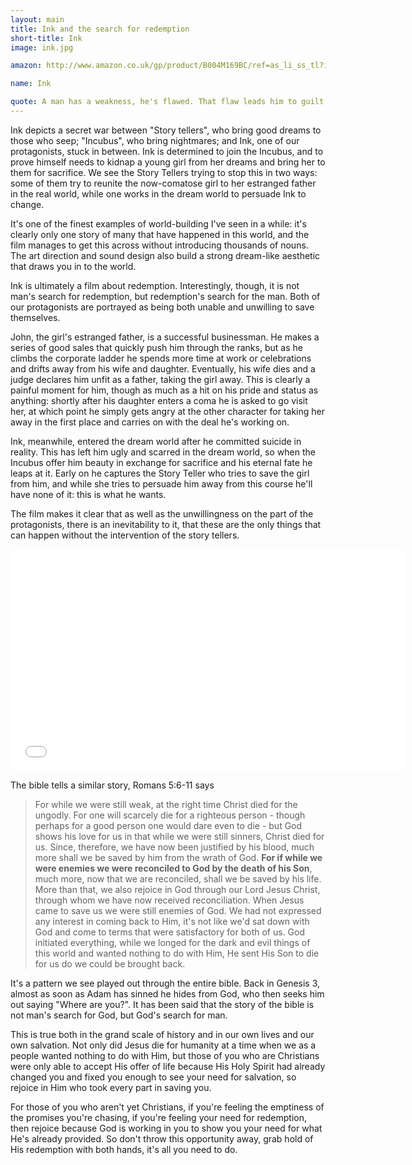 ```yaml
---
layout: main
title: Ink and the search for redemption
short-title: Ink
image: ink.jpg

amazon: http://www.amazon.co.uk/gp/product/B004M169BC/ref=as_li_ss_tl?ie=UTF8&camp=1634&creative=19450&creativeASIN=B004M169BC&linkCode=as2&tag=theothevawil-21

name: Ink

quote: A man has a weakness, he's flawed. That flaw leads him to guilt. The guilt leads him to shame. The shame he compensates with pride and vanity. And when pride fails, despair takes over and they all lead to his destruction. It will become his fate... Something's gotta stop the flow.
---
```

Ink depicts a secret war between "Story tellers", who bring good dreams to those who seep; "Incubus", who bring nightmares; and Ink, one of our protagonists, stuck in between. Ink is determined to join the Incubus, and to prove himself needs to kidnap a young girl from her dreams and bring her to them for sacrifice. We see the Story Tellers trying to stop this in two ways: some of them try to reunite the now-comatose girl to her estranged father in the real world, while one works in the dream world to persuade Ink to change.

It's one of the finest examples of world-building I've seen in a while: it's clearly only one story of many that have happened in this world, and the film manages to get this across without introducing thousands of nouns. The art direction and sound design also build a strong dream-like aesthetic that draws you in to the world.

Ink is ultimately a film about redemption. Interestingly, though, it is not man's search for redemption, but redemption's search for the man. Both of our protagonists are portrayed as being both unable and unwilling to save themselves.

John, the girl's estranged father, is a successful businessman. He makes a series of good sales that quickly push him through the ranks, but as he climbs the corporate ladder he spends more time at work or celebrations and drifts away from his wife and daughter. Eventually, his wife dies and a judge declares him unfit as a father, taking the girl away. This is clearly a painful moment for him, though as much as a hit on his pride and status as anything: shortly after his daughter enters a coma he is asked to go visit her, at which point he simply gets angry at the other character for taking her away in the first place and carries on with the deal he's working on.

Ink, meanwhile, entered the dream world after he committed suicide in reality. This has left him ugly and scarred in the dream world, so when the Incubus offer him beauty in exchange for sacrifice and his eternal fate he leaps at it. Early on he captures the Story Teller who tries to save the girl from him, and while she tries to persuade him away from this course he'll have none of it: this is what he wants.

The film makes it clear that as well as the unwillingness on the part of the protagonists, there is an inevitability to it, that these are the only things that can happen without the intervention of the story tellers.

<iframe width="630" height="355" src="//www.youtube.com/embed/HRq4pqtXTbE" frameborder="0" allowfullscreen="true"> </iframe>

The bible tells a similar story, Romans 5:6-11 says

>For while we were still weak, at the right time Christ died for the ungodly. For one will scarcely die for a righteous person - though perhaps for a good person one would dare even to die - but God shows his love for us in that while we were still sinners, Christ died for us. Since, therefore, we have now been justified by his blood, much more shall we be saved by him from the wrath of God. **For if while we were enemies we were reconciled to God by the death of his Son**, much more, now that we are reconciled, shall we be saved by his life. More than that, we also rejoice in God through our Lord Jesus Christ, through whom we have now received reconciliation.
When Jesus came to save us we were still enemies of God. We had not expressed any interest in coming back to Him, it's not like we'd sat down with God and come to terms that were satisfactory for both of us. God initiated everything, while we longed for the dark and evil things of this world and wanted nothing to do with Him, He sent His Son to die for us do we could be brought back.

It's a pattern we see played out through the entire bible. Back in Genesis 3, almost as soon as Adam has sinned he hides from God, who then seeks him out saying "Where are you?". It has been said that the story of the bible is not man's search for God, but God's search for man.

This is true both in the grand scale of history and in our own lives and our own salvation. Not only did Jesus die for humanity at a time when we as a people wanted nothing to do with Him, but those of you who are Christians were only able to accept His offer of life because His Holy Spirit had already changed you and fixed you enough to see your need for salvation, so rejoice in Him who took every part in saving you.

For those of you who aren't yet Christians, if you're feeling the emptiness of the promises you're chasing, if you're feeling your need for redemption, then rejoice because God is working in you to show you your need for what He's already provided. So don't throw this opportunity away, grab hold of His redemption with both hands, it's all you need to do.

